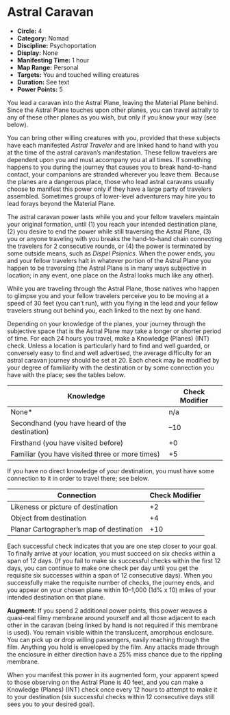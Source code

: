 # Astral Caravan

- **Circle:** 4
- **Category:** Nomad
- **Discipline:** Psychoportation
- **Display:** None
- **Manifesting Time:** 1 hour
- **Map Range:** Personal
- **Targets:** You and touched willing creatures
- **Duration:** See text
- **Power Points:** 5

You lead a caravan into the Astral Plane, leaving the Material Plane behind. Since the Astral Plane touches upon other planes, you can travel astrally to any of these other planes as you wish, but only if you know your way (see below).

You can bring other willing creatures with you, provided that these subjects have each manifested *Astral Traveler* and are linked hand to hand with you at the time of the astral caravan’s manifestation. These fellow travelers are dependent upon you and must accompany you at all times. If something happens to you during the journey that causes you to break hand-to-hand contact, your companions are stranded wherever you leave them. Because the planes are a dangerous place, those who lead astral caravans usually choose to manifest this power only if they have a large party of travelers assembled. Sometimes groups of lower-level adventurers may hire you to lead forays beyond the Material Plane.

The astral caravan power lasts while you and your fellow travelers maintain your original formation, until (1) you reach your intended destination plane, (2) you desire to end the power while still traversing the Astral Plane, (3) you or anyone traveling with you breaks the hand-to-hand chain connecting the travelers for 2 consecutive rounds, or (4) the power is terminated by some outside means, such as *Dispel Psionics*. When the power ends, you and your fellow travelers halt in whatever portion of the Astral Plane you happen to be traversing (the Astral Plane is in many ways subjective in location; in any event, one place on the Astral looks much like any other).

While you are traveling through the Astral Plane, those natives who happen to glimpse you and your fellow travelers perceive you to be moving at a speed of 30 feet (you can’t run), with you flying in the lead and your fellow travelers strung out behind you, each linked to the next by one hand.

Depending on your knowledge of the planes, your journey through the subjective space that is the Astral Plane may take a longer or shorter period of time. For each 24 hours you travel, make a Knowledge (Planes) (INT) check. Unless a location is particularly hard to find and well guarded, or conversely easy to find and well advertised, the average difficulty for an astral caravan journey should be set at 20. Each check may be modified by your degree of familiarity with the destination or by some connection you have with the place; see the tables below.

| Knowledge | Check Modifier |
| ---       | ---            |
| None*     | n/a            |
| Secondhand (you have heard of the destination) | –10
| Firsthand (you have visited before) | +0
| Familiar (you have visited three or more times) | +5

If you have no direct knowledge of your destination, you must have some connection to it in order to travel there; see below.

| Connection | Check Modifier |
| ---        | ---            |
| Likeness or picture of destination | +2
| Object from destination | +4
| Planar Cartographer’s map of destination | +10

Each successful check indicates that you are one step closer to your goal. To finally arrive at your location, you must succeed on six checks within a span of 12 days. (If you fail to make six successful checks within the first 12 days, you can continue to make one check per day until you get the requisite six successes within a span of 12 consecutive days). When you successfully make the requisite number of checks, the journey ends, and you appear on your chosen plane within 10–1,000 (1d% x 10) miles of your intended destination on that plane.

**Augment:** If you spend 2 additional power points, this power weaves a quasi-real filmy membrane around yourself and all those adjacent to each other in the caravan (being linked by hand is not required if this membrane is used). You remain visible within the translucent, amorphous enclosure. You can pick up or drop willing passengers, easily reaching through the film. Anything you hold is enveloped by the film. Any attacks made through the enclosure in either direction have a 25% miss chance due to the rippling membrane.

When you manifest this power in its augmented form, your apparent speed to those observing on the Astral Plane is 40 feet, and you can make a Knowledge (Planes) (INT) check once every 12 hours to attempt to make it to your destination (six successful checks within 12 consecutive days still sees you to your desired goal).
